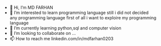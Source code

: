 - 👋 Hi, I’m MD FARHAN
- 👀 I’m interested to learn programming language still i did not decided any programming language first of all i want to exploire my programming language
- 🌱 I’m currently learning python,sql and computer vision
- 💞️ I’m looking to collaborate on ...
- 📫 How to reach me linkedin.com/in/mdfarhan0203

<!---
mdfarhan0203/mdfarhan0203 is a ✨ special ✨ repository because its `README.md` (this file) appears on your GitHub profile.
You can click the Preview link to take a look at your changes.
--->
